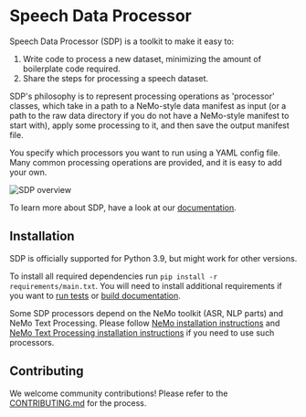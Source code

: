 # Speech Data Processor

Speech Data Processor (SDP) is a toolkit to make it easy to:
1. Write code to process a new dataset, minimizing the amount of boilerplate code required.
2. Share the steps for processing a speech dataset.

SDP's philosophy is to represent processing operations as 'processor' classes, which take in a path to a NeMo-style
data manifest as input (or a path to the raw data directory if you do not have a NeMo-style manifest to start with),
apply some processing to it, and then save the output manifest file.

You specify which processors you want to run using a YAML config file. Many common processing operations are provided,
and it is easy to add your own.

![SDP overview](https://github.com/NVIDIA/NeMo/releases/download/v1.17.0/sdp_overview_diagram.png)

To learn more about SDP, have a look at our [documentation](https://nvidia.github.io/NeMo-speech-data-processor/).

## Installation

SDP is officially supported for Python 3.9, but might work for other versions.

To install all required dependencies run `pip install -r requirements/main.txt`. You will need to install
additional requirements if you want to [run tests](tests/README.md) or [build documentation](docs/README.md).

Some SDP processors depend on the NeMo toolkit (ASR, NLP parts) and NeMo Text Processing.
Please follow [NeMo installation instructions](https://github.com/NVIDIA/NeMo#installation)
and [NeMo Text Processing installation instructions](https://github.com/NVIDIA/NeMo-text-processing#installation)
if you need to use such processors.

## Contributing
We welcome community contributions! Please refer to the [CONTRIBUTING.md](CONTRIBUTING.md) for the process.
